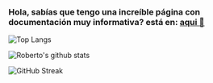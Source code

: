 ### Hola, sabías que tengo una increíble página con documentación muy informativa? está en: [aqui 👀](https://blog-robertorodriguez.surge.sh)

![Top Langs](https://github-readme-stats.vercel.app/api/top-langs/?username=robertorodriguez98&exclude_repo=robertorodriguez98.github.io,fuente_blog&theme=vue)

![Roberto's github stats](https://github-readme-stats.vercel.app/api?username=robertorodriguez98&show_icons=true&theme=vue)

![GitHub Streak](http://github-readme-streak-stats.herokuapp.com?user=robertorodriguez98&theme=vue&date_format=j%20M%5B%20Y%5D)
<!--
**robertorodriguez98/robertorodriguez98** is a ✨ _special_ ✨ repository because its `README.md` (this file) appears on your GitHub profile.

Here are some ideas to get you started:

- 🔭 I’m currently working on ...
- 🌱 I’m currently learning ...
- 👯 I’m looking to collaborate on ...
- 🤔 I’m looking for help with ...
- 💬 Ask me about ...
- 📫 How to reach me: ...
- 😄 Pronouns: ...
- ⚡ Fun fact: ...
-->
